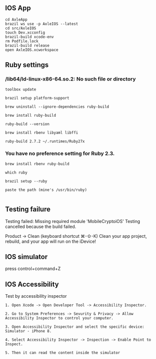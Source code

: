## IOS App
```
cd AxleApp
brazil ws use -p AxleIOS --latest
cd src/AxleIOS
touch Dev.xcconfig
brazil-build xcode-env
rm Podfile.lock
brazil-build release
open AxleIOS.xcworkspace
```

## Ruby settings

### /lib64/ld-linux-x86-64.so.2: No such file or directory

```
toolbox update

brazil setup platform-support

brew uninstall --ignore-dependencies ruby-build

brew install ruby-build

ruby-build --version

brew install rbenv libyaml libffi

ruby-build 2.7.2 ~/.runtimes/Ruby27x
```

### You have no preference setting for Ruby 2.3.
```
brew install rbenv ruby-build

which ruby

brazil setup --ruby

paste the path (mine's /usr/bin/ruby)


```


## Testing failure

Testing failed:
	Missing required module 'MobileCryptoiOS'
	Testing cancelled because the build failed.

Product -> Clean (keyboard shortcut ⌘-⇧-K)
Clean your app project, rebuild, and your app will run on the iDevice!


## IOS simulator

press control+command+Z


## IOS Accessibility

Test by accessibility inspector

    1. Open Xcode -> Open Developer Tool -> Accessibility Inspector.

    2. Go to System Preferences -> Sevurity & Privacy -> Allow Accessibility Inspector to control your computer.

    3. Open Accessibility Inspector and select the specific device: Simulator - iPhone 8.

    4. Select Accessibility Inspector -> Inspection -> Enable Point to Inspect.

    5. Then it can read the content inside the simulator

